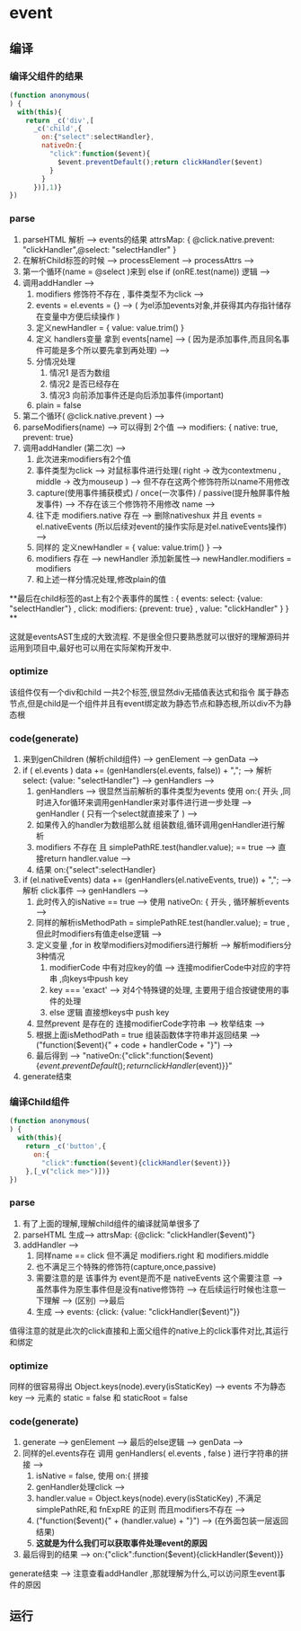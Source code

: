 # event

## 编译

### 编译父组件的结果

```js
(function anonymous(
) {
  with(this){
    return _c('div',[
      _c('child',{
        on:{"select":selectHandler},
        nativeOn:{
          "click":function($event){
            $event.preventDefault();return clickHandler($event)
          }
        }
      })],1)}
})
```

###  parse

1. parseHTML 解析 --> events的结果 attrsMap: { @click.native.prevent: "clickHandler",@select: "selectHandler" }
2. 在解析Child标签的时候 --> processElement --> processAttrs -->
3. 第一个循环(name =  @select )来到 else if (onRE.test(name)) 逻辑 -->
4. 调用addHandler -->
   1. modifiers 修饰符不存在 , 事件类型不为click --> 
   2. events = el.events = {}  --> ( 为el添加events对象,并获得其内存指针储存在变量中方便后续操作 )
   3. 定义newHandler = { value: value.trim() }
   4.  定义 handlers变量  拿到 events[name] --> ( 因为是添加事件,而且同名事件可能是多个所以要先拿到再处理) -->
   5. 分情况处理 
      1. 情况1 是否为数组
      2. 情况2 是否已经存在
      3. 情况3 向前添加事件还是向后添加事件(important)
   6. plain = false
5.  第二个循环( @click.native.prevent ) -->
6. parseModifiers(name) --> 可以得到 2个值 --> modifiers: { native: true,  prevent: true}
7. 调用addHandler (第二次) -->
   1. 此次进来modifiers有2个值
   2. 事件类型为click --> 对鼠标事件进行处理( right -> 改为contextmenu , middle -> 改为mouseup ) --> 但不存在这两个修饰符所以name不用修改
   3. capture(使用事件捕获模式) / once(一次事件) / passive(提升触屏事件触发事件) --> 不存在该三个修饰符不用修改  name  --> 
   4. 往下走 modifiers.native 存在 --> 删除nativeshux  并且  events = el.nativeEvents (所以后续对event的操作实际是对el.nativeEvents操作) -->
   5. 同样的 定义newHandler = { value: value.trim() } -->
   6. modifiers 存在 --> newHandler 添加新属性--> newHandler.modifiers = modifiers
   7. 和上述一样分情况处理,修改plain的值

**最后在child标签的ast上有2个表事件的属性 : { events: select: {value: "selectHandler"} , click: modifiers: {prevent: true} , value: "clickHandler" } } ** 

这就是eventsAST生成的大致流程. 不是很全但只要熟悉就可以很好的理解源码并运用到项目中,最好也可以用在实际架构开发中.

### optimize

该组件仅有一个div和child  一共2个标签,很显然div无插值表达式和指令 属于静态节点,但是child是一个组件并且有event绑定故为静态节点和静态根,所以div不为静态根

### code(generate)

1. 来到genChildren (解析child组件)  --> genElement --> genData -->
2. if ( el.events )  data += (genHandlers(el.events, false)) + ","; --> 解析 select: {value: "selectHandler"} --> genHandlers -->  
   1. genHandlers --> 很显然当前解析的事件类型为events 使用 on:{ 开头 ,同时进入for循环来调用genHandler来对事件进行进一步处理 --> genHandler ( 只有一个select就直接来了 ) --> 
   2. 如果传入的handler为数组那么就 组装数组,循环调用genHandler进行解析
   3. modifiers 不存在    且   simplePathRE.test(handler.value); == true --> 直接return handler.value -->
   4. 结果 on:{"select":selectHandler}
3. if (el.nativeEvents) data += (genHandlers(el.nativeEvents, true)) + ","; --> 解析 click事件 --> genHandlers -->
   1. 此时传入的isNative == true --> 使用 nativeOn: { 开头 , 循环解析events --> 
   2. 同样的解析isMethodPath = simplePathRE.test(handler.value); = true ,但此时modifiers有值走else逻辑 --> 
   3. 定义变量 ,for in 枚举modifiers对modifiers进行解析 -->  解析modifiers分3种情况
      1. modifierCode 中有对应key的值 --> 连接modifierCode中对应的字符串 ,向keys中push  key
      2. key === 'exact' --> 对4个特殊键的处理, 主要用于组合按键使用的事件的处理
      3.  else 逻辑 直接想keys中 push  key
   4. 显然prevent 是存在的 连接modifierCode字符串 --> 枚举结束 -->
   5. 根据上面isMethodPath = true 组装函数体字符串并返回结果 -->  ("function($event){" + code + handlerCode + "}") -->
   6. 最后得到 --> "nativeOn:{"click":function($event){$event.preventDefault();return clickHandler($event)}}"
4. generate结束

### 编译Child组件

```js
(function anonymous(
) { 
  with(this){
    return _c('button',{
      on:{
        "click":function($event){clickHandler($event)}}
    },[_v("click me>")])}
})
```

### parse

1. 有了上面的理解,理解child组件的编译就简单很多了 
2. parseHTML 生成--> attrsMap: {@click: "clickHandler($event)"}
3. addHandler --> 
   1. 同样name == click 但不满足 modifiers.right 和 modifiers.middle
   2. 也不满足三个特殊的修饰符(capture,once,passive)
   3. 需要注意的是 该事件为 event是而不是 nativeEvents 这个需要注意 --> 虽然事件为原生事件但是没有native修饰符 --> 在后续运行时候也注意一下理解 --> (区别) -->最后
   4. 生成 --> events: {click: {value: "clickHandler($event)"}}

值得注意的就是此次的click直接和上面父组件的native上的click事件对比,其运行和绑定

### optimize

同样的很容易得出 Object.keys(node).every(isStaticKey)  --> events 不为静态key --> 元素的 static = false 和 staticRoot = false

### code(generate)

1. generate --> genElement --> 最后的else逻辑 --> genData --> 
2. 同样的el.events存在 调用 genHandlers( el.events , false ) 进行字符串的拼接 --> 
   1. isNative = false, 使用 on:{ 拼接 
   2. genHandler处理click -->  
   3. handler.value = Object.keys(node).every(isStaticKey) ,不满足  simplePathRE,和 fnExpRE 的正则 而且modifiers不存在 -->
   4. ("function($event){" + (handler.value) + "}") --> (在外面包装一层返回结果) 
   5. **这就是为什么我们可以获取事件处理event的原因**
3. 最后得到的结果  --> on:{"click":function($event){clickHandler($event)}}

generate结束 --> 注意查看addHandler ,那就理解为什么,可以访问原生event事件的原因

## 运行
